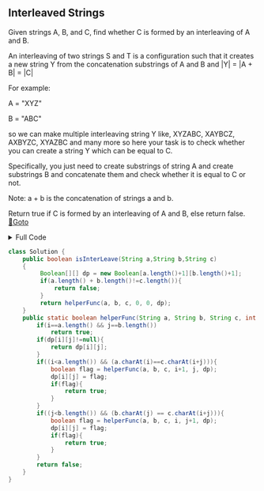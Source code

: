 ## Interleaved Strings
Given strings A, B, and C, find whether C is formed by an interleaving of A and B.

An interleaving of two strings S and T is a configuration such that it creates a new string Y from the concatenation substrings of A and B and |Y| = |A + B| = |C|

For example:

A = "XYZ"

B = "ABC"

so we can make multiple interleaving string Y like, XYZABC, XAYBCZ, AXBYZC, XYAZBC and many more so here your task is to check whether you can create a string Y which can be equal to C.

Specifically, you just need to create substrings of string A and create substrings B and concatenate them and check whether it is equal to C or not.

Note: a + b is the concatenation of strings a and b.

Return true if C is formed by an interleaving of A and B, else return false. [🔗Goto](https://practice.geeksforgeeks.org/problems/interleaved-strings/1/?page=1&difficulty[]=1&status[]=unsolved&company[]=Amazon&category[]=Strings&sortBy=submissions#) 

<details>
<summary>Full Code</summary>

```java
import java.util.*;
import java.lang.*;
class InterLeaveString
{
    public static void main(String[] args)
    {
        Scanner sc=new Scanner(System.in);
        int t=sc.nextInt();
        while(t>0)
        {
            String a =sc.next();
            String b = sc.next();
            String c = sc.next();
            Solution g=new Solution();
        
            System.out.println(g.isInterLeave(a,b,c)==true?1:0);
            t--;
        }
    }
}

// } Driver Code Ends


/*you are required to complete this method */

class Solution {
	public boolean isInterLeave(String a,String b,String c)
	{
         Boolean[][] dp = new Boolean[a.length()+1][b.length()+1];
         if(a.length() + b.length()!=c.length()){
             return false;
         }
         return helperFunc(a, b, c, 0, 0, dp);
	}
	public static boolean helperFunc(String a, String b, String c, int i, int j, Boolean[][] dp){
	    if(i==a.length() && j==b.length())
	        return true;
	    if(dp[i][j]!=null){
	        return dp[i][j];
	    }
	    if((i<a.length()) && (a.charAt(i)==c.charAt(i+j))){
	        boolean flag = helperFunc(a, b, c, i+1, j, dp);
	        dp[i][j] = flag;
	        if(flag){
	            return true;
	        }
	    }
	    if((j<b.length()) && (b.charAt(j) == c.charAt(i+j))){
	        boolean flag = helperFunc(a, b, c, i, j+1, dp);
	        dp[i][j] = flag;
	        if(flag){
	            return true;
	        }
	    }
	    return false;
	}
}
```
</details>

```java
class Solution {
	public boolean isInterLeave(String a,String b,String c)
	{
         Boolean[][] dp = new Boolean[a.length()+1][b.length()+1];
         if(a.length() + b.length()!=c.length()){
             return false;
         }
         return helperFunc(a, b, c, 0, 0, dp);
	}
	public static boolean helperFunc(String a, String b, String c, int i, int j, Boolean[][] dp){
	    if(i==a.length() && j==b.length())
	        return true;
	    if(dp[i][j]!=null){
	        return dp[i][j];
	    }
	    if((i<a.length()) && (a.charAt(i)==c.charAt(i+j))){
	        boolean flag = helperFunc(a, b, c, i+1, j, dp);
	        dp[i][j] = flag;
	        if(flag){
	            return true;
	        }
	    }
	    if((j<b.length()) && (b.charAt(j) == c.charAt(i+j))){
	        boolean flag = helperFunc(a, b, c, i, j+1, dp);
	        dp[i][j] = flag;
	        if(flag){
	            return true;
	        }
	    }
	    return false;
	}
}

```